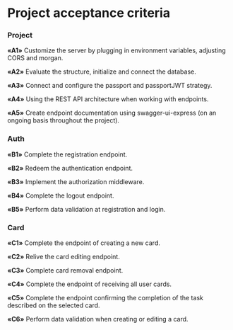 # Project acceptance criteria

### Project

**«A1»** Customize the server by plugging in environment variables, adjusting CORS and morgan.

**«A2»** Evaluate the structure, initialize and connect the database.

**«A3»** Connect and configure the passport and passportJWT strategy.

**«A4»** Using the REST API architecture when working with endpoints.

**«A5»** Create endpoint documentation using swagger-ui-express (on an ongoing basis throughout the project).

### Auth
**«B1»** Complete the registration endpoint.

**«B2»** Redeem the authentication endpoint.

**«B3»** Implement the authorization middleware.

**«B4»** Complete the logout endpoint.

**«B5»** Perform data validation at registration and login.

### Card
**«C1»** Complete the endpoint of creating a new card.

**«C2»** Relive the card editing endpoint.

**«C3»** Complete card removal endpoint.

**«C4»** Complete the endpoint of receiving all user cards.

**«C5»** Complete the endpoint confirming the completion of the task described on the selected card.

**«C6»** Perform data validation when creating or editing a card.
